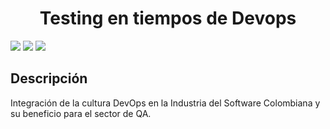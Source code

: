 <div align="center">

# Testing en tiempos de Devops

</div>

<p>

<img src="https://img.shields.io/badge/-Charla-white?style=for-the-badge&logo=Linux"/>

<img src="https://img.shields.io/badge/-testing-black?style=for-the-badge&logo=testinglibrary"/>

<img src="https://img.shields.io/badge/-DevOps-black?style=for-the-badge&logo=azuredevops"/>

</p>

## Descripción

Integración de la cultura DevOps en la Industria del Software Colombiana y su beneficio para el sector de QA.
